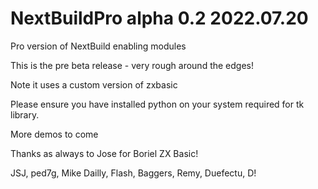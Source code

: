 # NextBuildPro alpha 0.2 2022.07.20

 Pro version of NextBuild enabling modules



This is the pre beta release - very rough around the edges! 

Note it uses a custom version of zxbasic

Please ensure you have installed python on your system required for tk library.

More demos to come

Thanks as always to Jose for Boriel ZX Basic! 

JSJ, ped7g, Mike Dailly, Flash, Baggers, Remy, Duefectu, D!
